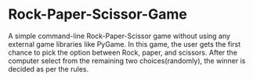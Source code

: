 # Rock-Paper-Scissor-Game
A simple command-line Rock-Paper-Scissor game without using any external game libraries like PyGame. In this game, the user gets the first chance to pick the option between Rock, paper, and scissors. After the computer select from the remaining two choices(randomly), the winner is decided as per the rules.